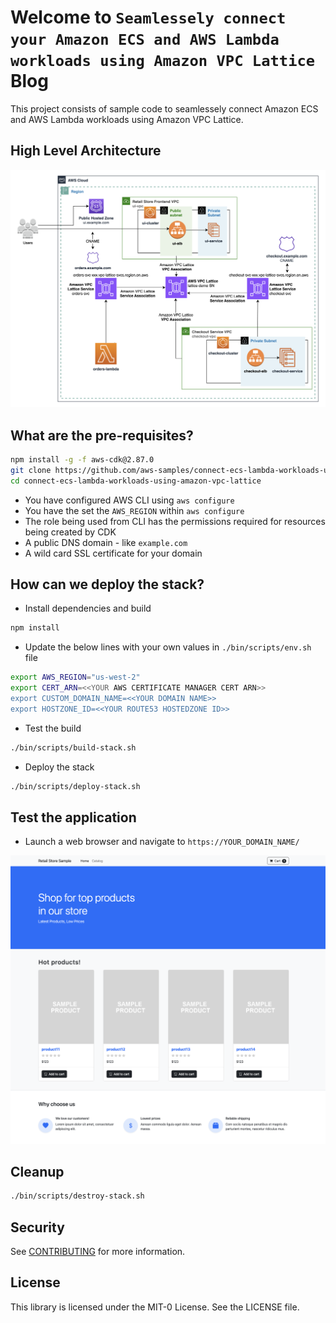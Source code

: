 # Welcome to `Seamlessely connect your Amazon ECS and AWS Lambda workloads using Amazon VPC Lattice` Blog

This project consists of sample code to seamlessely connect Amazon ECS and AWS Lambda workloads using Amazon VPC Lattice.

## High Level Architecture

![arch](images/arch.png)

## What are the pre-requisites?

```sh
npm install -g -f aws-cdk@2.87.0
git clone https://github.com/aws-samples/connect-ecs-lambda-workloads-using-amazon-vpc-lattice
cd connect-ecs-lambda-workloads-using-amazon-vpc-lattice
```

* You have configured AWS CLI using `aws configure`
* You have the set the `AWS_REGION` within `aws configure`
* The role being used from CLI has the permissions required for resources being created by CDK
* A public DNS domain - like `example.com`
* A wild card SSL certificate for your domain

## How can we deploy the stack?

* Install dependencies and build

```sh
npm install
```

* Update the below lines with your own values in `./bin/scripts/env.sh` file

```sh
export AWS_REGION="us-west-2"
export CERT_ARN=<<YOUR AWS CERTIFICATE MANAGER CERT ARN>>
export CUSTOM_DOMAIN_NAME=<<YOUR DOMAIN NAME>>
export HOSTZONE_ID=<<YOUR ROUTE53 HOSTEDZONE ID>>
```

* Test the build

```sh
./bin/scripts/build-stack.sh
```

* Deploy the stack

```sh
./bin/scripts/deploy-stack.sh
```

## Test the application

* Launch a web browser and navigate to `https://YOUR_DOMAIN_NAME/`

![Demo App](images/demo-app.png)

## Cleanup

```sh
./bin/scripts/destroy-stack.sh
```

## Security

See [CONTRIBUTING](CONTRIBUTING.md#security-issue-notifications) for more information.

## License

This library is licensed under the MIT-0 License. See the LICENSE file.

